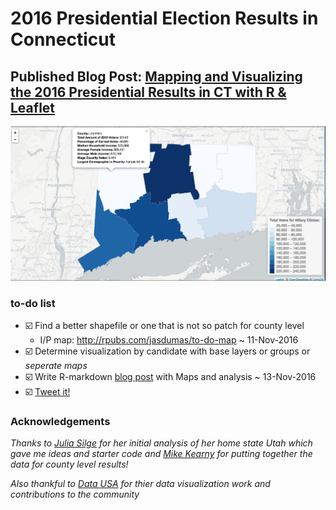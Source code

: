 #  2016 Presidential Election Results in Connecticut

## Published Blog Post: [Mapping and Visualizing the 2016 Presidential Results in CT with R & Leaflet](http://jasdumas.github.io/2016-11-13-election-results-ct/)

![](https://github.com/jasdumas/ct-election-2016/blob/master/hrc-plot.jpeg)

### to-do list

* :ballot_box_with_check: Find a better shapefile or one that is not so patch for county level
  * I/P map: http://rpubs.com/jasdumas/to-do-map ~ 11-Nov-2016
* :ballot_box_with_check: Determine visualization by candidate with base layers or groups or *seperate maps*
* :ballot_box_with_check: Write R-markdown [blog post](http://jasdumas.github.io/2016-11-13-election-results-ct/) with Maps and analysis ~ 13-Nov-2016 
* :ballot_box_with_check: [Tweet it!](https://twitter.com/jasdumas/status/797815801927651332) 

### Acknowledgements

*Thanks to [Julia Silge](http://juliasilge.com/blog/Election-Mapping/) for her initial analysis of her home state Utah which gave me ideas and starter code and [Mike Kearny](https://github.com/mkearney/presidential_election_county_results_2016) for putting together the data for county level results!*

*Also thankful to [Data USA](https://datausa.io/about/usage/) for thier data visualization work and contributions to the community*

